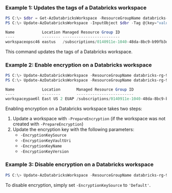 ### Example 1: Updates the tags of a Databricks workspace
```powershell
PS C:\> $dbr = Get-AzDatabricksWorkspace -ResourceGroupName databricks-rg-952d47 -Name workspaceopsc46 -Tag @{'key'=1}
PS C:\> Update-AzDatabricksWorkspace -InputObject $dbr -Tag @{key="value"}

Name            Location Managed Resource Group ID
----            -------- -------------------------
workspaceopsc46 eastus   /subscriptions/0140911e-1040-48da-8bc9-b99fb3dd88a6/resourceGroups/databricks-rg-workspaceopsc46-wfgp3ayhu6jkn
```

This command updates the tags of a Databricks workspace.

### Example 2: Enable encryption on a Databricks workspace
```powershell
PS C:\> Update-AzDatabricksWorkspace -ResourceGroupName databricks-rg-952d47 -Name workspaceypae6l -PrepareEncryption
PS C:\> Update-AzDatabricksWorkspace -ResourceGroupName databricks-rg-952d47 -Name workspaceypae6l -EncryptionKeySource 'Microsoft.KeyVault' -EncryptionKeyVaultUri https://keyvalult-j3kube.vault.azure.net/ -EncryptionKeyName key-p3bjsf -EncryptionKeyVersion 853999da89714fb4a1408681945135fd

Name            Location       Managed Resource Group ID
----            --------       -------------------------
workspaceypae6l East US 2 EUAP /subscriptions/0140911e-1040-48da-8bc9-b99fb3dd88a6/resourceGroups/databricks-rg-workspaceypae6l-wzefrgv2b075t
```

Enabling encryption on a Databricks workspace takes two steps:
1. Update a workspace with `-PrepareEncryption` (if the workspace was not created with `-PrepareEncryption`)
1. Update the encryption key with the following parameters:
    - `-EncryptionKeySource`
    - `-EncryptionKeyVaultUri`
    - `-EncryptionKeyName`
    - `-EncryptionKeyVersion`

### Example 3: Disable encryption on a Databricks workspace
```powershell
PS C:\> Update-AzDatabricksWorkspace -ResourceGroupName databricks-rg-952d47 -Name workspaceypae6l -EncryptionKeySource 'Default'
```

To disable encryption, simply set `-EncryptionKeySource` to `'Default'`.
